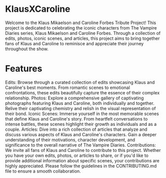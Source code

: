 # KlausXCaroline
Welcome to the Klaus Mikaelson and Caroline Forbes Tribute Project! This project is dedicated to celebrating the iconic characters from The Vampire Diaries series, Klaus Mikaelson and Caroline Forbes. Through a collection of edits, photos, iconic scenes, and articles, this project aims to bring together fans of Klaus and Caroline to reminisce and appreciate their journey throughout the show.

<h1>Features</h1>
Edits: Browse through a curated collection of edits showcasing Klaus and Caroline's best moments. From romantic scenes to emotional confrontations, these edits beautifully capture the essence of their complex relationship.
Photos: Explore a comprehensive gallery of captivating photographs featuring Klaus and Caroline, both individually and together. Relive their captivating chemistry and relish in the visual representation of their bond.
Iconic Scenes: Immerse yourself in the most memorable scenes that define Klaus and Caroline's story. From heartfelt conversations to intense battles, these scenes highlight their growth as individuals and as a couple.
Articles: Dive into a rich collection of articles that analyze and discuss various aspects of Klaus and Caroline's characters. Gain a deeper understanding of their motivations, character development, and significance to the overall narrative of The Vampire Diaries.
Contributions: We invite all fans of Klaus and Caroline to contribute to this project. Whether you have your own edits, photos, or articles to share, or if you'd like to provide additional information about specific scenes, your contributions are highly appreciated. Please follow the guidelines in the CONTRIBUTING.md file to ensure a smooth collaboration.
